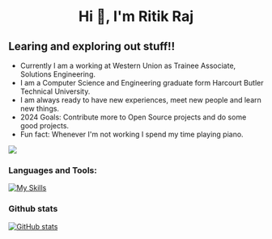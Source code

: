 <h1 align="center">Hi 👋, I'm Ritik Raj</h1>


## Learing and exploring out stuff!!

- Currently I am a working at Western Union as Trainee Associate, Solutions Engineering.
- I am a Computer Science and Engineering graduate form Harcourt Butler Technical University.
- I am always ready to have new experiences, meet new people and learn new things.
- 2024 Goals: Contribute more to Open Source projects and do some good projects.
- Fun fact: Whenever I'm not working I spend my time playing piano.
<p><img src="https://komarev.com/ghpvc/?username=coderraj8989&color=red" /></p>


### Languages and Tools:

[![My Skills](https://skillicons.dev/icons?i=c,cpp,js,java,html,css,tailwind,react,redux,nodejs,express,aws,bash,eclipse,git,github,heroku,hibernate,idea,linux,maven,mongodb,postgres,netlify,postman,powershell,spring,vim,vite,vscode&perline=10)](https://skillicons.dev)


### Github stats
<a href="http://www.github.com/coderraj8989"><img src="https://github-readme-stats.vercel.app/api?username=coderraj8989&show_icons=true&hide=&count_private=true&title_color=0891b2&text_color=ffffff&icon_color=0891b2&bg_color=1c1917&hide_border=true&show_icons=true" alt="GitHub stats" /></a>

<br />
